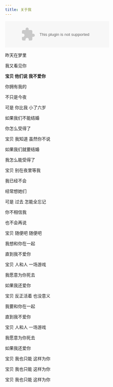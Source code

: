 ```yaml
---
title: 关于我
---
```


<embed src="//music.163.com/style/swf/widget.swf?sid=28406900&type=2&auto=1&width=320&height=66" width="340" height="86"  allowNetworking="all">

昨天在梦里

我又看见你

**宝贝 他们说 我不爱你**

你拥有我的

不只是今夜

可是 你比我 小了六岁

如果我们不能结婚

你怎么受得了

宝贝 我知道 虽然你不说

如果我们就要结婚

我怎么能受得了

宝贝 别在夜里等我

我已经不会

经常想她们

可是 过去 怎能全忘记

你不相信我

也不会再说

宝贝 随便吧 随便吧

我想和你在一起

直到我不爱你

宝贝 人和人 一场游戏

我愿意为你死去

如果我还爱你

宝贝 反正活着 也没意义

我要和你在一起

直到我不爱你

宝贝 人和人 一场游戏

我愿意为你死去

如果我还爱你

宝贝 我也只能 这样为你

宝贝 我也只能 这样为你

宝贝 我也只能 这样为你





